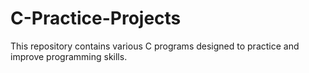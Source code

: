 # C-Practice-Projects
This repository contains various C programs designed to practice and improve programming skills. 
